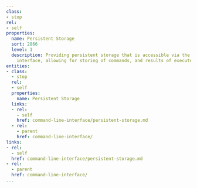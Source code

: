 ```yaml
---
class:
- stop
rel:
- self
properties:
  name: Persistent Storage
  sort: 2866
  level: 1
  description: Providing persistent storage that is accessible via the command line
    interface, allowing for storing of commands, and results of executed commands.
entities:
- class:
  - stop
  rel:
  - self
  properties:
    name: Persistent Storage
  links:
  - rel:
    - self
    href: command-line-interface/persistent-storage.md
  - rel:
    - parent
    href: command-line-interface/
links:
- rel:
  - self
  href: command-line-interface/persistent-storage.md
- rel:
  - parent
  href: command-line-interface/
...
```

